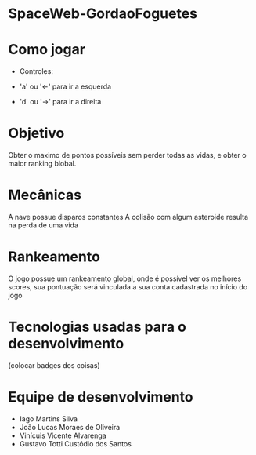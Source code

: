 # SpaceWeb-GordaoFoguetes

# Como jogar

- Controles:

- 'a' ou '←' para ir a esquerda
- 'd' ou '→' para ir a direita

# Objetivo

Obter o maximo de pontos possíveis sem perder todas as vidas, e obter o maior ranking blobal.

# Mecânicas

A nave possue disparos constantes
A colisão com algum asteroide resulta na perda de uma vida

# Rankeamento

O jogo possue um rankeamento global, onde é possível ver os melhores scores, sua pontuação será vinculada a sua conta cadastrada no início do jogo

# Tecnologias usadas para o desenvolvimento

(colocar badges dos coisas)

# Equipe de desenvolvimento

- Iago Martins Silva
- João Lucas Moraes de Oliveira
- Vinícuis Vicente Alvarenga
- Gustavo Totti Custódio dos Santos 
